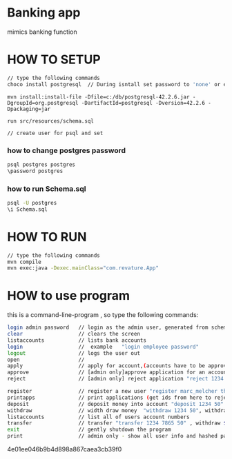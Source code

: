 # Banking app
mimics banking function 

# HOW TO SETUP
```bash
// type the following commands
choco install postgresql  // During isntall set password to 'none' or else edit DataManager.java to reflect your custom password
```
```                          
mvn install:install-file -Dfile=c:/db/postgresql-42.2.6.jar -DgroupId=org.postgresql -DartifactId=postgresql -Dversion=42.2.6 -Dpackaging=jar
```
```
run src/resources/schema.sql

// create user for psql and set 
```

### how to change postgres password
```bash
psql postgres postgres
\password postgres
```

### how to run Schema.sql
```bash 
psql -U postgres     
\i Schema.sql    
```
# HOW TO RUN
```bash
// type the following commands
mvn compile
mvn exec:java -Dexec.mainClass="com.revature.App"
```
# HOW to use program
this is a command-line-program , so type the following commands:
```bash
login admin password   // login as the admin user, generated from schema.sql
clear                  // clears the screen
listaccounts           // lists bank accounts
login                  //  example   "login employee password"
logout                 // logs the user out
open                   // 
apply                  // apply for account,(accounts have to be approved before using)
approve                // [admin only]approve application for an account "approve 1234 10234" list ids to be approve separated by a space
reject                 // [admin only] reject application "reject 1234 2834" , list ids to be rejected

register               // register a new user "register marc_melcher thisismypassword"
printapps              // print applications (get ids from here to reject/approve)
deposit                // deposit money into account "deposit 1234 50" , deposits $50 into account#1234
withdraw               // width draw money  "withdraw 1234 50", withdraw 50 dollars
listaccounts           // list all of users account numbers 
transfer               // transfer "transfer 1234 7865 50" , withdraw $50 from acct#1234 and put in acct#7865
exit                   // gently shutdown the program
print                  // admin only - show all user info and hashed passwords
```

4e01ee046b9b4d898a867caea3cb39f0 